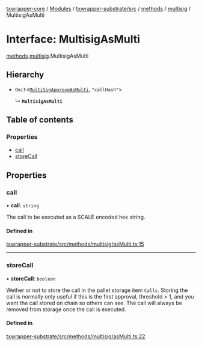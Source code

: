 [txwrapper-core](../README.md) / [Modules](../modules.md) / [txwrapper-substrate/src](../modules/txwrapper_substrate_src.md) / [methods](../modules/txwrapper_substrate_src.methods.md) / [multisig](../modules/txwrapper_substrate_src.methods.multisig.md) / MultisigAsMulti

# Interface: MultisigAsMulti

[methods](../modules/txwrapper_substrate_src.methods.md).[multisig](../modules/txwrapper_substrate_src.methods.multisig.md).MultisigAsMulti

## Hierarchy

- `Omit`<[`MultiSigApproveAsMulti`](txwrapper_substrate_src.methods.multisig.MultiSigApproveAsMulti.md), ``"callHash"``\>

  ↳ **`MultisigAsMulti`**

## Table of contents

### Properties

- [call](txwrapper_substrate_src.methods.multisig.MultisigAsMulti.md#call)
- [storeCall](txwrapper_substrate_src.methods.multisig.MultisigAsMulti.md#storecall)

## Properties

### call

• **call**: `string`

The call to be executed as a SCALE encoded hex string.

#### Defined in

[txwrapper-substrate/src/methods/multisig/asMulti.ts:15](https://github.com/paritytech/txwrapper-core/blob/54903b8/packages/txwrapper-substrate/src/methods/multisig/asMulti.ts#L15)

___

### storeCall

• **storeCall**: `boolean`

Wether or not to store the call in the pallet storage item `Calls`. Storing the call
is normally only useful if this is the first approval, threshold > 1, and you
want the call stored on chain so others can see. The call will always be
removed from storage once the call is executed.

#### Defined in

[txwrapper-substrate/src/methods/multisig/asMulti.ts:22](https://github.com/paritytech/txwrapper-core/blob/54903b8/packages/txwrapper-substrate/src/methods/multisig/asMulti.ts#L22)
